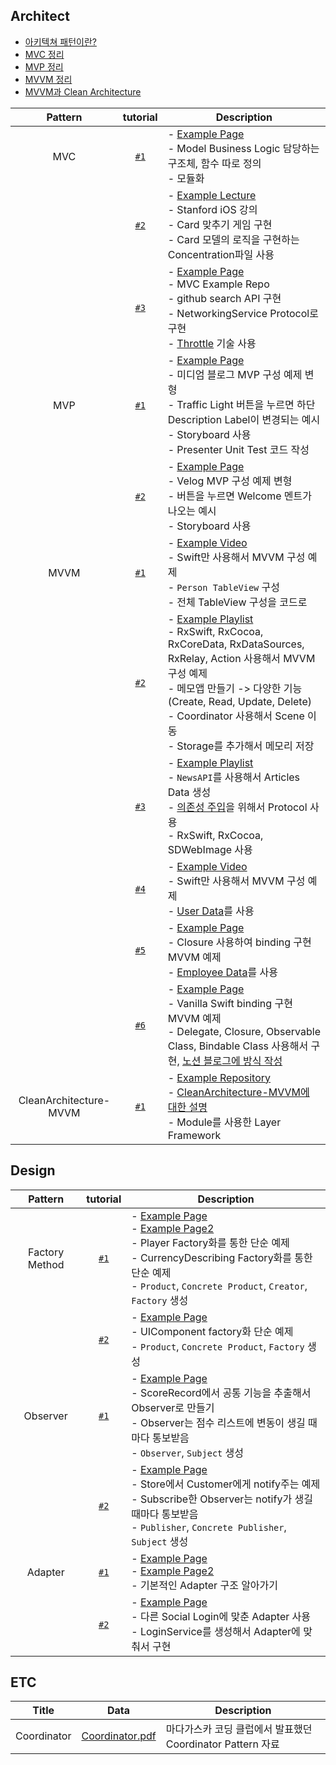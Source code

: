 ## Architect

* [아키텍쳐 패턴이란?](https://yoonah-dev.oopy.io/9aa8130e-c5b2-4929-a5de-a8ae344717cb)
* [MVC 정리](https://yoonah-dev.oopy.io/bca9a10e-9adc-4f4b-ac40-115424d02fbb)
* [MVP 정리](https://yoonah-dev.oopy.io/25e43b61-61e1-4972-b590-6a8eb52fea31)
* [MVVM 정리](https://yoonah-dev.oopy.io/9ce987de-36b7-476e-9744-66077124b379)
* [MVVM과 Clean Architecture](https://yoonah-dev.oopy.io/2c6aa722-a46b-47c3-a063-6b822a658940)

| Pattern | tutorial | Description |
|:---------:|:------:|-----|
| MVC | [`#1`](https://github.com/YoonAh-dev/Software-Design-Pattern/tree/main/Architecture-Pattern/MVC/MVC_tutorial_%231) | - [Example Page](https://velog.io/@kevinkim2586/iOS-Swift-%EA%B3%B5%EB%B6%80-6-MVC-Design-Pattern-%EB%B0%8F-%EC%A0%81%EC%9A%A9) <br/> - Model Business Logic 담당하는 구조체, 함수 따로 정의 <br/> - 모듈화  |
|  | [`#2`](https://github.com/YoonAh-dev/Software-Design-Pattern/tree/main/Architecture-Pattern/MVC/MVC_tutorial_%232) | - [Example Lecture](https://www.edwith.org/swiftapp/lecture/26620/) <br/> - Stanford iOS 강의 <br/> - Card 맞추기 게임 구현 <br/> - Card 모델의 로직을 구현하는 Concentration파일 사용  |
|  | [`#3`](https://github.com/YoonAh-dev/Software-Design-Pattern/tree/main/Architecture-Pattern/MVC/MVC_tutorial_%233) | - [Example Page](https://github.com/tailec/ios-architecture/tree/master/mvc/MVC/App) <br/> - MVC Example Repo <br/> - github search API 구현 <br/> - NetworkingService Protocol로 구현 <br/> - [Throttle](https://webclub.tistory.com/607) 기술 사용  |
| MVP | [`#1`](https://github.com/YoonAh-dev/Software-Design-Pattern/tree/main/Architecture-Pattern/MVP/MVP_Example) | - [Example Page](https://saad-eloulladi.medium.com/ios-swift-mvp-architecture-pattern-a2b0c2d310a3) <br/> - 미디엄 블로그 MVP 구성 예제 변형 <br/> - Traffic Light 버튼을 누르면 하단 Description Label이 변경되는 예시 <br/> - Storyboard 사용 <br> - Presenter Unit Test 코드 작성  |
| | [`#2`](https://github.com/YoonAh-dev/Software-Design-Pattern/tree/main/Architecture-Pattern/MVP/MVP_Example2) | - [Example Page](https://velog.io/@gomminjae/Swift-MVP) <br/> - Velog MVP 구성 예제 변형 <br/> - 버튼을 누르면 Welcome 멘트가 나오는 예시 <br/> - Storyboard 사용  |
| MVVM | [`#1`](https://github.com/YoonAh-dev/Software-Design-Pattern/tree/main/Architecture-Pattern/MVVM/MVVM_tutorial_%231) | - [Example Video](https://www.youtube.com/watch?v=qzXJckVxE4w) <br/> - Swift만 사용해서 MVVM 구성 예제 <br/> - `Person TableView` 구성 <br/> - 전체 TableView 구성을 코드로  |
|  | [`#2`](https://github.com/YoonAh-dev/Software-Design-Pattern/tree/main/Architecture-Pattern/MVVM/MVVM_tutorial_%232) | - [Example Playlist](https://www.youtube.com/playlist?list=PLziSvys01Oek7ANk4rzOYobnUU_FTu5ns) <br/> - RxSwift, RxCocoa, RxCoreData, RxDataSources, RxRelay, Action 사용해서 MVVM 구성 예제 <br/> - 메모앱 만들기 -> 다양한 기능(Create, Read, Update, Delete) <br/> - Coordinator 사용해서 Scene 이동 <br/> - Storage를 추가해서 메모리 저장  |
|  | [`#3`](https://github.com/YoonAh-dev/Software-Design-Pattern/tree/main/Architecture-Pattern/MVVM/MVVM_tutorial_%233) | - [Example Playlist](https://www.youtube.com/playlist?list=PLG9rdv7aU2N7LBcMoNCWXfKuckZL-WyKV) <br/> - `NewsAPI`를 사용해서 Articles Data 생성 <br/> - [의존성 주입](https://donggyu9410.medium.com/ios-and-swift-%EC%9D%98%EC%A1%B4%EC%84%B1-%EC%A3%BC%EC%9E%85-60faee384274)을 위해서 Protocol 사용 <br/> - RxSwift, RxCocoa, SDWebImage 사용  |
|  | [`#4`](https://github.com/YoonAh-dev/Software-Design-Pattern/tree/main/Architecture-Pattern/MVVM/MVVM_tutorial_%234) | - [Example Video](https://www.youtube.com/watch?v=ngblLvDceUw) <br/> - Swift만 사용해서 MVVM 구성 예제 <br/> - [User Data](https://api.androidhive.info/contacts/)를 사용  |
|  | [`#5`](https://github.com/YoonAh-dev/Software-Design-Pattern/tree/main/Architecture-Pattern/MVVM/Employee-MVVM-Example) | - [Example Page](https://medium.com/@abhilash.mathur1891/mvvm-in-ios-swift-aa1448a66fb4) <br/> - Closure 사용하여 binding 구현 MVVM 예제 <br/> - [Employee Data](http://dummy.restapiexample.com/api/v1/employees)를 사용  |
|  | [`#6`](https://github.com/YoonAh-dev/Software-Design-Pattern/tree/main/Architecture-Pattern/MVVM/Two-Way-Binding-MVVM) | - [Example Page](https://github.com/stevencurtis/SwiftCoding/tree/master/TwoWayBinding) <br/> - Vanilla Swift binding 구현 MVVM 예제 <br/> - Delegate, Closure, Observable Class, Bindable Class 사용해서 구현, [노션 블로그에 방식 작성](https://yoonah-dev.oopy.io/c2c639a9-9833-46be-bc2e-1d1e764ccd55)  |
| CleanArchitecture-MVVM | [`#1`](https://github.com/YoonAh-dev/Software-Design-Pattern/tree/main/Architecture-Pattern/CleanArchitecture-MVVM/CleanArchitecture-MVVM-Example) | - [Example Repository](https://github.com/kudoleh/iOS-Clean-Architecture-MVVM) <br/> - [CleanArchitecture-MVVM에 대한 설명](https://eunjin3786.tistory.com/207?category=837198) <br/> - Module를 사용한 Layer Framework <br/>  |


## Design
| Pattern | tutorial | Description |
|:---------:|:------:|-----|
| Factory Method | [`#1`](https://github.com/YoonAh-dev/Software-Design-Pattern/tree/main/Design-Pattern/FactoryMethod/Factory_tutorial) | - [Example Page](https://icksw.tistory.com/237) <br/> - [Example Page2](https://github.com/ochococo/Design-Patterns-In-Swift#-factory-method) <br/> - Player Factory화를 통한 단순 예제 <br/> - CurrencyDescribing Factory화를 통한 단순 예제 <br/> - `Product`, `Concrete Product`, `Creator`, `Factory` 생성  |
| | [`#2`](https://github.com/YoonAh-dev/Software-Design-Pattern/tree/main/Design-Pattern/FactoryMethod/Factory_tutorial2) | - [Example Page](https://velog.io/@ryan-son/%EB%94%94%EC%9E%90%EC%9D%B8-%ED%8C%A8%ED%84%B4-Factory-pattern-in-Swift) <br/> - UIComponent factory화 단순 예제 <br/> - `Product`, `Concrete Product`, `Factory` 생성  |
| Observer | [`#1`](https://github.com/YoonAh-dev/Software-Design-Pattern/tree/main/Design-Pattern/Observer/Observer_tutorial) | - [Example Page](http://throughkim.kr/2019/09/05/swift-observer/) <br/> - ScoreRecord에서 공통 기능을 추출해서 Observer로 만들기 <br/> - Observer는 점수 리스트에 변동이 생길 때마다 통보받음 <br/> - `Observer`, `Subject` 생성  |
| | [`#2`](https://github.com/YoonAh-dev/Software-Design-Pattern/tree/main/Design-Pattern/Observer/Observer_Tutorial2) | - [Example Page](https://icksw.tistory.com/257) <br/> - Store에서 Customer에게 notify주는 예제 <br/> - Subscribe한 Observer는 notify가 생길 때마다 통보받음 <br/> - `Publisher`, `Concrete Publisher`, `Subject` 생성  |
| Adapter | [`#1`](https://github.com/YoonAh-dev/Software-Design-Pattern/tree/main/Design-Pattern/Adapter/Adapter-Example) | - [Example Page](https://joycestudios.tistory.com/33) <br/> - [Example Page2](https://github.com/ochococo/Design-Patterns-In-Swift) <br/> - 기본적인 Adapter 구조 알아가기 <br/> |
|  | [`#2`](https://github.com/YoonAh-dev/Software-Design-Pattern/tree/main/Design-Pattern/Adapter/Login-Adapter) | - [Example Page](https://github.com/jaicoco/Swift_Design_Pattern_Study/tree/main/Structural%20Pattern/Adapter%20Pattern/Adapter%20Pattern) <br/> - 다른 Social Login에 맞춘 Adapter 사용 <br/> - LoginService를 생성해서 Adapter에 맞춰서 구현 <br/> |


## ETC
| Title | Data | Description
|:---------:|:------:|----|
| Coordinator | [Coordinator.pdf](https://github.com/YoonAh-dev/Software-Design-Pattern/files/11590836/Coordinator.pdf) | 마다가스카 코딩 클럽에서 발표했던 Coordinator Pattern 자료 |
